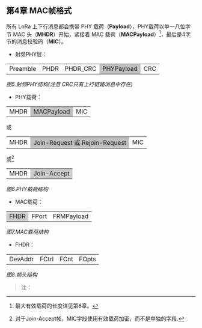
<style>
table {
    text-align: center;
}
</style>

## **第4章 MAC帧格式**

所有 LoRa 上下行消息都会携带 PHY 载荷（**Payload**），PHY载荷以单一八位字节 MAC 头（**MHDR**）开始，紧接着 MAC 载荷（**MACPayload**）[^1]，最后是4字节的消息校验码（**MIC**）。

- 射频PHY层：

<table>
   <tr>
      <td>Preamble</td>
      <td>PHDR</td>
      <td>PHDR_CRC</td>
      <td bgcolor="silver">PHYPayload</td>
      <td>CRC</td>
   </tr>
</table>

*图5.射频PHY结构(注意 CRC只有上行链路消息中存在)*

- PHY载荷：

<table>
   <tr>
      <td>MHDR</td>
      <td bgcolor="silver">MACPayload</td>
      <td>MIC</td>
   </tr>
</table>

或

<table>
   <tr>
      <td>MHDR</td>
      <td bgcolor="silver" >Join-Request 或 Rejoin-Request</td>
      <td>MIC</td>
   </tr>
</table>

或[^2]

<table>
   <tr>
      <td>MHDR</td>
      <td bgcolor="#CCCCCC" >Join-Accept</td>
   </tr>
</table>

*图6.PHY载荷结构*

- MAC载荷：

<table>
   <tr>
      <td bgcolor="#CCCCCC" >FHDR</td>
      <td>FPort</td>
      <td>FRMPayload</td>
   </tr>
</table>

*图7.MAC载荷结构*

- FHDR：

<table>
   <tr>
      <td>DevAddr</td>
      <td>FCtrl</td>
      <td>FCnt</td>
      <td>FOpts</td>
   </tr>
</table>

*图8.帧头结构*


> 注：

[^1]: 最大有效载荷的长度详见第6章。
[^2]: 对于Join-Accept帧，MIC字段使用有效载荷加密，而不是单独的字段.



